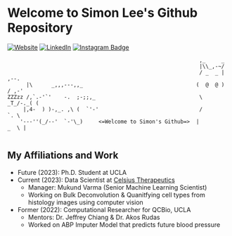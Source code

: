 # Welcome to Simon Lee's Github Repository

[![Website](https://img.shields.io/badge/simonlee711.github.io-informational?style=flat-square&logo=jekyll&logoColor=white)](https://simonlee711.github.io/about)
[![LinkedIn](https://img.shields.io/badge/LinkedIn-simonlee-informational?style=flat-square&logo=linkedin&logoColor=white)](https://www.linkedin.com/in/simon-lee-307ba4172/)
[![Instagram Badge](https://img.shields.io/badge/-simonlee.a-blue?style=flat-square&logo=instagram&logoColor=white&link=https://www.instagram.com/simonlee.a/)](https://www.instagram.com/simonlee.a/)

```
                                                             ,_     _
                                                             |\\_,-~/
                                                             / _  _ |    ,--.
      |\      _,,,---,,_                                    (  @  @ )   / ,-'
ZZZzz /,`.-'`'    -.  ;-;;,_                                 \  _T_/-._( (
     |,4-  ) )-,_. ,\ (  `'-'                                /         `. \
    '---''(_/--'  `-'\_)     <=Welcome to Simon's Github=>  |         _  \ |
    

```
## My Affiliations and Work

- Future  (2023): Ph.D. Student at UCLA
- Current (2023): Data Scientist at [Celsius Therapeutics](https://celsiustx.com/)
  - Manager: Mukund Varma (Senior Machine Learning Scientist) 
  - Working on Bulk Deconvolution & Quanitfying cell types from histology images using computer vision
- Former  (2022): Computational Researcher for QCBio, UCLA
  - Mentors: Dr. Jeffrey Chiang & Dr. Akos Rudas
  - Worked on ABP Imputer Model that predicts future blood pressure
